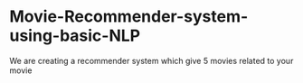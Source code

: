 # Movie-Recommender-system-using-basic-NLP

We are creating a recommender system which give 5 movies related to your movie


